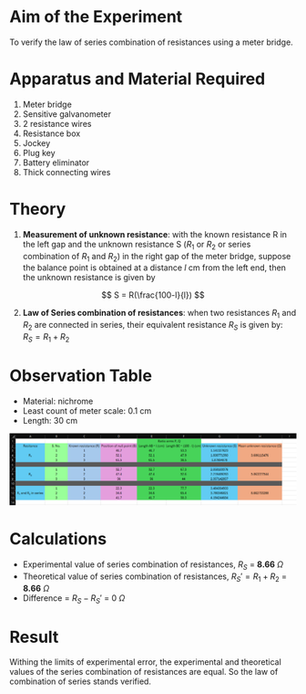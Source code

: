 # Aim of the Experiment 
To verify the law of series combination of resistances using a meter bridge. 

# Apparatus and Material Required 
1. Meter bridge 
2. Sensitive galvanometer 
3. 2 resistance wires 
4. Resistance box 
5. Jockey 
6. Plug key 
7. Battery eliminator 
8. Thick connecting wires 

# Theory 
1. **Measurement of unknown resistance**: with the known resistance R in the left gap and the unknown resistance S ($R_1$ or $R_2$ or series combination of $R_1$ and $R_2$) in the right gap of the meter bridge, suppose the balance point is obtained at a distance $l$ cm from the left end, then the unknown resistance is given by 

$$
S = R(\frac{100-l}{l})
$$

2. **Law of Series combination of resistances**: when two resistances $R_1$ and $R_2$ are connected in series, their equivalent resistance $R_S$ is given by: $R_S = R_1 + R_2$

# Observation Table 
- Material: nichrome
- Least count of meter scale: 0.1 cm 
- Length: 30 cm 

![table](./img/5-table.png)

# Calculations 
- Experimental value of series combination of resistances, $R_S$ = **8.66** $\Omega$
- Theoretical value of series combination of resistances, $R_S' = R_1 + R_2$ = **8.66** $\Omega$
- Difference = $R_S-R_S'$ = 0 $\Omega$

# Result 
Withing the limits of experimental error, the experimental and theoretical values of the series combination of resistances are equal. So the law of combination of series stands verified.